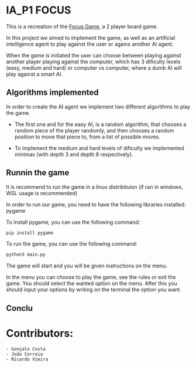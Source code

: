 # IA_P1 FOCUS

This is a recreation of the [Focus Game](https://boardgamegeek.com/boardgame/789/focus), a 2 player board game.

In this project we aimed to implement the game, as well as an artificial intelligence agent to play against the user or agains another AI agent. 

When the game is initiated the user can choose between playing against another player playing against the computer, which has 3 dificulty levels (easy, medium and hard) or computer vs computer, where a dumb AI will play against a smart AI.

## Algorithms implemented

In order to create the AI agent we implement two different algorithms to play the game.

* The first one and for the easy AI, is a random algorithm, that chooses a random piece of the player randomly, and then chooses a random position to move that piece to, from a list of possible moves.

* To implement the medium and hard levels of dificulty we implemented minimax (with depth 3 and depth 8 respectively).


## Runnin the game  

It is recommend to run the game in a linux distribituion (if ran in windows, WSL usage is recommended)

In order to run our game, you need to have the following libraries installed:
pygame

To install pygame, you can use the following command:
```bash
pip install pygame
```

To run the game, you can use the following command:
```bash
python3 main.py
```

The game will start and you will be given instructions on the menu. 

In the menu you can choose to play the game, see the rules or exit the game. You should select the wanted option on the menu. 
After this you should input your options by writing on the terminal the option you want.


## Conclu

# Contributors:
    - Gonçalo Costa 
    - João Correia 
    - Ricardo Vieira 